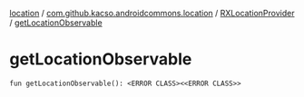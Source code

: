 [location](../../index.md) / [com.github.kacso.androidcommons.location](../index.md) / [RXLocationProvider](index.md) / [getLocationObservable](.)

# getLocationObservable

`fun getLocationObservable(): <ERROR CLASS><<ERROR CLASS>>`